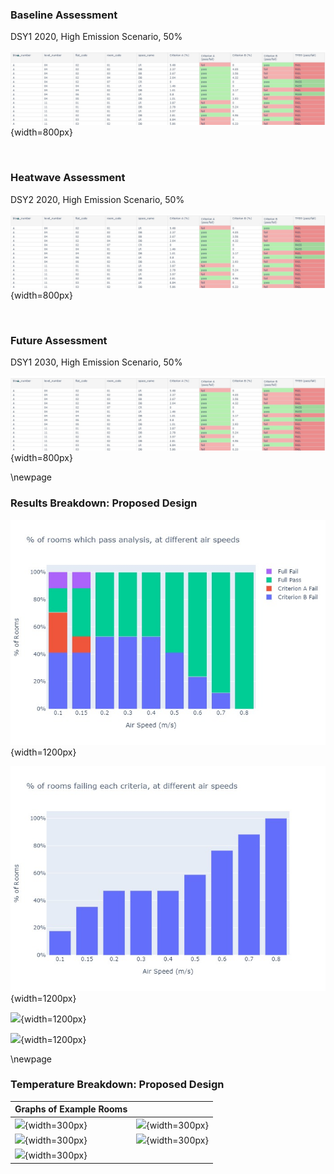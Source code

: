 ### Baseline Assessment

DSY1 2020, High Emission Scenario, 50%

![](../data\interim\TM59\000_test__TM59results.jpeg){width=800px}

<br>

### Heatwave Assessment

DSY2 2020, High Emission Scenario, 50%

![](../data\interim\TM59\000_test__TM59results.jpeg){width=800px}

<br>

### Future Assessment

DSY1 2030, High Emission Scenario, 50%

![](../data\interim\TM59\000_test__TM59results.jpeg){width=800px}

\newpage

### Results Breakdown: Proposed Design

![](../data\interim\TM59\graphs\000_test__percent_pass.jpeg){width=1200px}

![](../data\interim\TM59\graphs\000_test__crit_category.jpeg){width=1200px}

![](../data\interim\TM59\graphs\000_test__av_non_bedroom.jpg){width=1200px}

![](../data\interim\TM59\graphs\000_test__av_bedroom.jpg){width=1200px}

\newpage

### Temperature Breakdown: Proposed Design

| Graphs of Example Rooms                                                                       |                                                                                                |
|:----------------------------------------------------------------------------------------------|:-----------------------------------------------------------------------------------------------|
| ![](../data\interim\TM59\graphs\000_test__temps__AA_03_01_DB_DoubleBedroom1.jpg){width=300px} | ![](../data\interim\TM59\graphs\000_test__temps__AA_03_01_LR_KitchenLiving2B.jpg){width=300px} |
| ![](../data\interim\TM59\graphs\000_test__temps__AA_03_01_WC_Bathroom.jpg){width=300px}       | ![](../data\interim\TM59\graphs\000_test__temps__BB_00_01_LR_LivingRoom3B.jpg){width=300px}    |
| ![](../data\interim\TM59\graphs\000_test__temps__BB_00_01_WC_Toilet.jpg){width=300px}         |                                                                                                |

